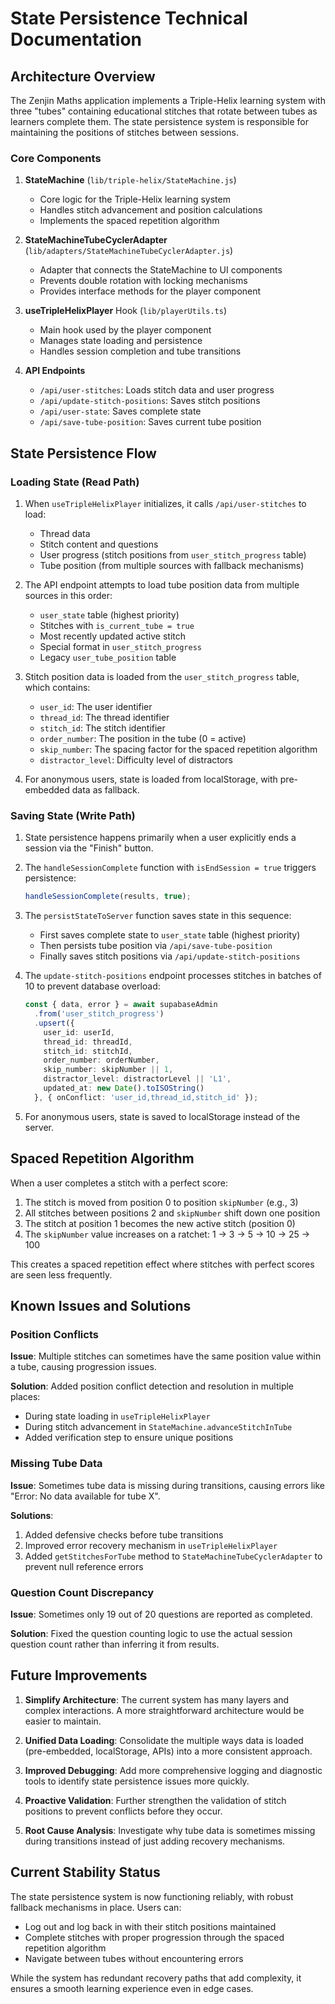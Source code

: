 # State Persistence Technical Documentation

## Architecture Overview

The Zenjin Maths application implements a Triple-Helix learning system with three "tubes" containing educational stitches that rotate between tubes as learners complete them. The state persistence system is responsible for maintaining the positions of stitches between sessions.

### Core Components

1. **StateMachine** (`lib/triple-helix/StateMachine.js`)
   - Core logic for the Triple-Helix learning system
   - Handles stitch advancement and position calculations
   - Implements the spaced repetition algorithm

2. **StateMachineTubeCyclerAdapter** (`lib/adapters/StateMachineTubeCyclerAdapter.js`)
   - Adapter that connects the StateMachine to UI components  
   - Prevents double rotation with locking mechanisms
   - Provides interface methods for the player component

3. **useTripleHelixPlayer** Hook (`lib/playerUtils.ts`)
   - Main hook used by the player component
   - Manages state loading and persistence
   - Handles session completion and tube transitions

4. **API Endpoints**
   - `/api/user-stitches`: Loads stitch data and user progress
   - `/api/update-stitch-positions`: Saves stitch positions
   - `/api/user-state`: Saves complete state
   - `/api/save-tube-position`: Saves current tube position

## State Persistence Flow

### Loading State (Read Path)

1. When `useTripleHelixPlayer` initializes, it calls `/api/user-stitches` to load:
   - Thread data
   - Stitch content and questions
   - User progress (stitch positions from `user_stitch_progress` table)
   - Tube position (from multiple sources with fallback mechanisms)

2. The API endpoint attempts to load tube position data from multiple sources in this order:
   - `user_state` table (highest priority)
   - Stitches with `is_current_tube = true`
   - Most recently updated active stitch 
   - Special format in `user_stitch_progress`
   - Legacy `user_tube_position` table

3. Stitch position data is loaded from the `user_stitch_progress` table, which contains:
   - `user_id`: The user identifier
   - `thread_id`: The thread identifier
   - `stitch_id`: The stitch identifier
   - `order_number`: The position in the tube (0 = active)
   - `skip_number`: The spacing factor for the spaced repetition algorithm
   - `distractor_level`: Difficulty level of distractors

4. For anonymous users, state is loaded from localStorage, with pre-embedded data as fallback.

### Saving State (Write Path)

1. State persistence happens primarily when a user explicitly ends a session via the "Finish" button.

2. The `handleSessionComplete` function with `isEndSession = true` triggers persistence:
   ```typescript
   handleSessionComplete(results, true);
   ```

3. The `persistStateToServer` function saves state in this sequence:
   - First saves complete state to `user_state` table (highest priority)
   - Then persists tube position via `/api/save-tube-position`
   - Finally saves stitch positions via `/api/update-stitch-positions`

4. The `update-stitch-positions` endpoint processes stitches in batches of 10 to prevent database overload:
   ```typescript
   const { data, error } = await supabaseAdmin
     .from('user_stitch_progress')
     .upsert({
       user_id: userId,
       thread_id: threadId,
       stitch_id: stitchId,
       order_number: orderNumber,
       skip_number: skipNumber || 1, 
       distractor_level: distractorLevel || 'L1',
       updated_at: new Date().toISOString()
     }, { onConflict: 'user_id,thread_id,stitch_id' });
   ```

5. For anonymous users, state is saved to localStorage instead of the server.

## Spaced Repetition Algorithm

When a user completes a stitch with a perfect score:

1. The stitch is moved from position 0 to position `skipNumber` (e.g., 3)
2. All stitches between positions 2 and `skipNumber` shift down one position
3. The stitch at position 1 becomes the new active stitch (position 0)
4. The `skipNumber` value increases on a ratchet: 1 → 3 → 5 → 10 → 25 → 100

This creates a spaced repetition effect where stitches with perfect scores are seen less frequently.

## Known Issues and Solutions

### Position Conflicts

**Issue**: Multiple stitches can sometimes have the same position value within a tube, causing progression issues.

**Solution**: Added position conflict detection and resolution in multiple places:
- During state loading in `useTripleHelixPlayer`
- During stitch advancement in `StateMachine.advanceStitchInTube`
- Added verification step to ensure unique positions 

### Missing Tube Data

**Issue**: Sometimes tube data is missing during transitions, causing errors like "Error: No data available for tube X".

**Solutions**:
1. Added defensive checks before tube transitions
2. Improved error recovery mechanism in `useTripleHelixPlayer`
3. Added `getStitchesForTube` method to `StateMachineTubeCyclerAdapter` to prevent null reference errors

### Question Count Discrepancy

**Issue**: Sometimes only 19 out of 20 questions are reported as completed.

**Solution**: Fixed the question counting logic to use the actual session question count rather than inferring it from results.

## Future Improvements

1. **Simplify Architecture**: The current system has many layers and complex interactions. A more straightforward architecture would be easier to maintain.

2. **Unified Data Loading**: Consolidate the multiple ways data is loaded (pre-embedded, localStorage, APIs) into a more consistent approach.

3. **Improved Debugging**: Add more comprehensive logging and diagnostic tools to identify state persistence issues more quickly.

4. **Proactive Validation**: Further strengthen the validation of stitch positions to prevent conflicts before they occur.

5. **Root Cause Analysis**: Investigate why tube data is sometimes missing during transitions instead of just adding recovery mechanisms.

## Current Stability Status

The state persistence system is now functioning reliably, with robust fallback mechanisms in place. Users can:
- Log out and log back in with their stitch positions maintained
- Complete stitches with proper progression through the spaced repetition algorithm
- Navigate between tubes without encountering errors

While the system has redundant recovery paths that add complexity, it ensures a smooth learning experience even in edge cases.